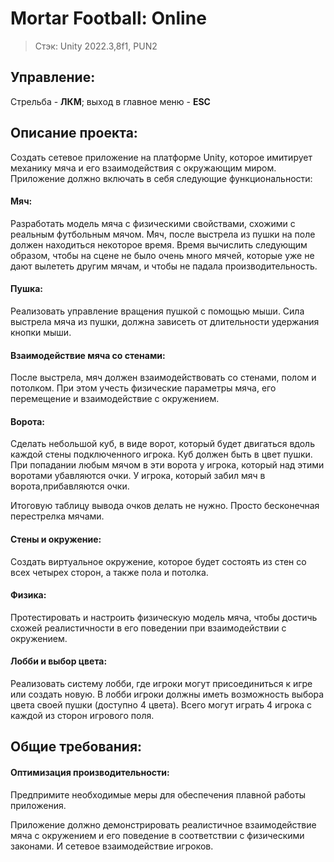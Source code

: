 # Mortar Football: Online

> Стэк: Unity 2022.3,8f1, PUN2

## Управление: 
Стрельба - **ЛКМ**; выход в главное меню - **ESC**

## Описание проекта:
Создать сетевое приложение на платформе Unity, которое имитирует механику мяча и его взаимодействия с окружающим миром. Приложение должно включать в себя следующие функциональности:

#### Мяч:
Разработать модель мяча с физическими свойствами, схожими с реальным футбольным мячом. Мяч, после выстрела из пушки на поле должен находиться некоторое время. Время вычислить следующим образом, чтобы на сцене не было очень много мячей, которые уже не дают вылететь другим мячам, и чтобы не падала производительность.

#### Пушка:
Реализовать управление вращения пушкой с помощью мыши. Сила выстрела мяча из пушки, должна зависеть от длительности удержания кнопки мыши.

#### Взаимодействие мяча со стенами:
После выстрела, мяч должен взаимодействовать со стенами, полом и потолком. При этом учесть физические параметры мяча, его перемещение и взаимодействие с окружением.

#### Ворота:
Сделать небольшой куб, в виде ворот, который будет двигаться вдоль каждой стены подключенного игрока. Куб должен быть в цвет пушки. При попадании любым мячом в эти ворота у игрока, который над этими воротами убавляются очки. У игрока, который забил мяч в ворота,прибавляются очки. 

Итоговую таблицу вывода очков делать не нужно. Просто бесконечная перестрелка мячами.

#### Стены и окружение:
Создать виртуальное окружение, которое будет состоять из стен со всех четырех сторон, а также пола и потолка.

#### Физика:
Протестировать и настроить физическую модель мяча, чтобы достичь схожей реалистичности в его поведении при взаимодействии с окружением.

#### Лобби и выбор цвета:
Реализовать систему лобби, где игроки могут присоединиться к игре или создать новую. В лобби игроки должны иметь возможность выбора цвета своей пушки (доступно 4 цвета). Всего могут играть 4 игрока с каждой из сторон игрового поля.

## Общие требования:

#### Оптимизация производительности: 
Предпримите необходимые меры для обеспечения плавной работы приложения.

Приложение должно демонстрировать реалистичное взаимодействие мяча с окружением и его поведение в соответствии с физическими законами. И сетевое взаимодействие игроков.
